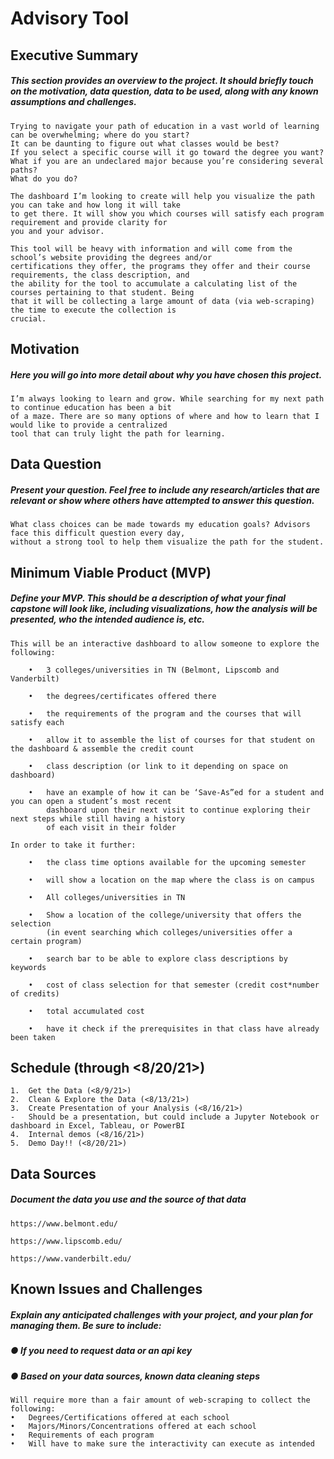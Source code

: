 # Advisory Tool
## Executive Summary
##### This section provides an overview to the project. It should briefly touch on the motivation, data question, data to be used, along with any known assumptions and challenges. 

    Trying to navigate your path of education in a vast world of learning can be overwhelming; where do you start?
    It can be daunting to figure out what classes would be best?
    If you select a specific course will it go toward the degree you want?
    What if you are an undeclared major because you’re considering several paths?
    What do you do?
    
    The dashboard I’m looking to create will help you visualize the path you can take and how long it will take
    to get there. It will show you which courses will satisfy each program requirement and provide clarity for
    you and your advisor.

    This tool will be heavy with information and will come from the school’s website providing the degrees and/or
    certifications they offer, the programs they offer and their course requirements, the class description, and
    the ability for the tool to accumulate a calculating list of the courses pertaining to that student. Being
    that it will be collecting a large amount of data (via web-scraping) the time to execute the collection is
    crucial.


## Motivation
##### Here you will go into more detail about why you have chosen this project.

    I’m always looking to learn and grow. While searching for my next path to continue education has been a bit
    of a maze. There are so many options of where and how to learn that I would like to provide a centralized
    tool that can truly light the path for learning.

## Data Question
##### Present your question. Feel free to include any research/articles that are relevant or show where others have attempted to answer this question.

    What class choices can be made towards my education goals? Advisors face this difficult question every day,
    without a strong tool to help them visualize the path for the student.

## Minimum Viable Product (MVP)

##### Define your MVP. This should be a description of what your final capstone will look like, including visualizations, how the analysis will be presented, who the intended audience is, etc.

    This will be an interactive dashboard to allow someone to explore the following:

        •	3 colleges/universities in TN (Belmont, Lipscomb and Vanderbilt)

        •	the degrees/certificates offered there

        •	the requirements of the program and the courses that will satisfy each

        •	allow it to assemble the list of courses for that student on the dashboard & assemble the credit count

        •	class description (or link to it depending on space on dashboard)

        •	have an example of how it can be ‘Save-As”ed for a student and you can open a student’s most recent
            dashboard upon their next visit to continue exploring their next steps while still having a history
            of each visit in their folder

    In order to take it further:

        •	the class time options available for the upcoming semester
  
        •	will show a location on the map where the class is on campus
  
        •	All colleges/universities in TN
   
        •	Show a location of the college/university that offers the selection
            (in event searching which colleges/universities offer a certain program)
    
        •	search bar to be able to explore class descriptions by keywords
    
        •	cost of class selection for that semester (credit cost*number of credits)
    
        •	total accumulated cost
    
        •	have it check if the prerequisites in that class have already been taken

## Schedule (through <8/20/21>)
    1.	Get the Data (<8/9/21>)
    2.	Clean & Explore the Data (<8/13/21>)
    3.	Create Presentation of your Analysis (<8/16/21>)
    -	Should be a presentation, but could include a Jupyter Notebook or dashboard in Excel, Tableau, or PowerBI
    4.	Internal demos (<8/16/21>)
    5.	Demo Day!! (<8/20/21>)

## Data Sources
##### Document the data you use and the source of that data

    https://www.belmont.edu/

    https://www.lipscomb.edu/

    https://www.vanderbilt.edu/

## Known Issues and Challenges
##### Explain any anticipated challenges with your project, and your plan for managing them. Be sure to include:
##### ●	    If you need to request data or an api key

##### ●	    Based on your data sources, known data cleaning steps

    Will require more than a fair amount of web-scraping to collect the following:
    •	Degrees/Certifications offered at each school
    •	Majors/Minors/Concentrations offered at each school
    •	Requirements of each program
    •	Will have to make sure the interactivity can execute as intended

